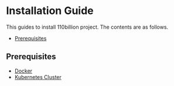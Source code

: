 # Installation Guide

This guides to install 110billion project. The contents are as follows.

* [Prerequisites](#prerequisites)

## Prerequisites
- [Docker]()
- [Kubernetes Cluster]()
